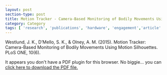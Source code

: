 ```yaml
---
layout: post
section-type: post
title: Motion Tracker - Camera-Based Monitoring of Bodily Movements Using Motion Silhouettes
category: Category
tags: [ 'research', 'publications', 'hardware', 'engagement','article' ]
---
```

Westlund, J. K., D’Mello, S. K., & Olney, A. M. (2015). Motion Tracker: Camera-Based Monitoring of Bodily Movements Using Motion Silhouettes. PLoS ONE, 10(6). 

<object data="https://blogs.memphis.edu/aolney/files/2019/10/journal.pone_.0130293.pdf" type="application/pdf" width="100%" height="600px">
 
  <p>It appears you don't have a PDF plugin for this browser.
  No biggie... you can <a href="https://blogs.memphis.edu/aolney/files/2019/10/journal.pone_.0130293.pdf">click here to
  download the PDF file.</a></p>
  
</object>
